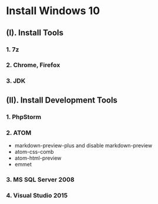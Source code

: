 # Install Windows 10
## (I). Install Tools
### 1. 7z
### 2. Chrome, Firefox
### 3. JDK
## (II). Install Development Tools
### 1. PhpStorm
### 2. ATOM
* markdown-preview-plus and disable markdown-preview
* atom-css-comb
* atom-html-preview
* emmet
### 3. MS SQL Server 2008
### 4. Visual Studio 2015

